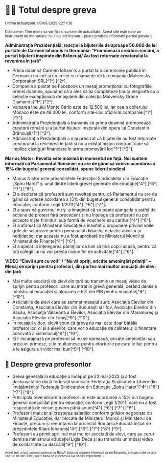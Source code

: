 # 👩‍🏫 Totul despre greva
<sub>Ultima actualizare: 05/06/2023 22:11:36</sub>

<sub>Disclaimer: Tine minte sa verifici si sursele de actualitate. Acest site este doar un instrument de indrumare: nu il lua ad litteram - poate produce informatii partial gresite :)</sub>

**Administrația Prezidențială, reacție la bijuteriile de aproape 50.000 de lei purtate de Carmen Iohannis în Germania: ”Promovează creatorii români, a purtat bijuterii inspirate din Brâncuși/ Au fost returnate creatorului la revenirea în țară”**
- Prima doamnă Carmen Iohannis a purtat la o ceremonie publică în Germania un inel și un colier cu diamante de la compania Malvensky Corporation SRL[^1^] [^2^].
- Compania a postat pe Facebook un mesaj promoțional cu fotografiile primei doamne, spunând că a ales să își completeze ținuta elegantă cu o selecție excepțională de bijuterii din colecția Malvensky Grace Diamonds[^1^] [^2^].
- Valoarea inelului Monte Carlo este de 12.500 lei, iar cea a colierului Monaco este de 48.000 lei, conform site-ului oficial al companiei[^1^] [^2^].
- Administrația Prezidențială a transmis că prima doamnă promovează creatorii români și a purtat bijuterii inspirate din opera lui Constantin Brâncuși[^1^] [^2^].
- Administrația Prezidențială a mai precizat că bijuteriile au fost returnate creatorului la revenirea în țară și nu a existat niciun contract care să implice câștiguri financiare în urma promovării lor[^1^] [^2^].

**Marius Nistor: Revolta este maximă în momentul de față. Noi suntem informați că Parlamentul României nu are de gând să voteze acordarea a 15% din bugetul general consolidat, spune liderul sindical**
- Marius Nistor este președintele Federației Sindicatelor din Educație „Spiru Haret” și unul dintre liderii grevei generale din educație[^4^] [^6^] [^7^] [^8^].
- El a declarat că profesorii sunt revoltați pentru că Parlamentul nu are de gând să voteze acordarea a 15% din bugetul general consolidat pentru educație, conform Legii 1/2011[^4^] [^6^] [^7^].
- El a spus că guvernul nu și-a imaginat că se poate ajunge la o astfel de acțiune de protest fără precedent și nu înțelege că profesorii nu pot accepta niște firimituri sub formă de vouchere sau carduri[^4^] [^6^].
- El a afirmat că Ministerul Educației a înaintat o propunere privind noile grile de salarizare pentru personalul didactic, didactic auxiliar și nedidactic, dar aceasta nu a fost aprobată de Ministerul Muncii și Ministerul de Finanțe[^4^] [^6^].
- El a apelat la înțelegerea părinților ca luni să țină copiii acasă, pentru că toți colegii lui nu vor presta niciun fel de activitate[^4^] [^6^].

**VIDEO “Elevii sunt cu voi!” / “Nu vă opriți, oricâte amenințări primiți” – Mesaj de sprijin pentru profesori, din partea mai multor asociații de elevi din țară**
- Mai multe asociații de elevi din țară au transmis un mesaj video de sprijin pentru profesorii care au intrat în grevă generală, cerând demisia ministrului educației și alocarea a 6% din PIB pentru educație[^9^] [^10^].
- Asociațiile de elevi care au semnat mesajul sunt: Asociaţia Elevilor din Constanţa, Asociaţia Elevilor din Bucureşti şi Ilfov, Asociaţia Elevilor din Bacău, Asociaţia Vâlceană a Elevilor, Asociaţia Elevilor din Maramureş și Asociaţia Elevilor din Timiş[^9^] [^10^].
- În mesajul video, elevii spun că greva nu mai este doar bătălia profesorilor, ci și a elevilor, care vor o educație de calitate și o finanțare adecvată a sistemului[^9^] [^10^].
- Ei îi încurajează pe profesori să nu se oprească, oricâte amenințări sau presiuni primesc, și le mulțumesc pentru eforturile pe care le fac pentru a le asigura un viitor mai bun[^9^] [^10^].

## 🏫 Despre greva profesorilor
- Greva generală în educație a început pe 22 mai 2023 și a fost declanșată de două federații sindicale: Federaţia Sindicatelor Libere din Învăţământ și Federaţia Sindicatelor din Educaţie „Spiru Haret”[^4^] [^6^] [^7^] [^8^].
- Principala revendicare a profesorilor este acordarea a 15% din bugetul general consolidat pentru educație, conform Legii 1/2011, care nu a fost respectată de niciun guvern până acum[^4^] [^6^] [^7^] [^8^].
- Profesorii mai cer și creșterea salariilor conform grilelor negociate cu Ministerul Educației, dar blocate de Ministerul Muncii și Ministerul de Finanțe, precum și renunțarea la proiectul România Educată inițiat de președintele Klaus Iohannis[^4^] [^6^] [^7^] [^8^] [^9^].
- Profesorii au primit sprijinul mai multor asociații de elevi, care au cerut demisia ministrului educației Ligia Deca și au transmis un mesaj video de solidaritate cu dascălii[^9^] [^10^].


<sub><sub>Acest text a fost generat automat de BingAI folosind ultimele informatii de pe Edupedu, precum si de pe alte site-uri de stiri. Deci, nu te baza pe el pentru a lua decizii importante :)</sub></sub>